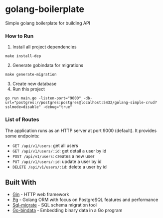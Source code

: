 # golang-boilerplate

Simple golang boilerplate for building API

### How to Run

1. Install all project dependencies

```
make install-dep
```

2. Generate gobindata for migrations

```
make generate-migration
```

3. Create new database
4. Run this project

```
go run main.go -listen-port="9000" -db-url="postgres://postgres:postgres@localhost:5432/golang-simple-crud?sslmode=disable" -debug="true"
```

### List of Routes

The application runs as an HTTP server at port 9000 (default). It provides some endpoints:

- `GET /api/v1/users`: get all users
- `GET /api/v1/users/:id`: get detail a user by id
- `POST /api/v1/users`: creates a new user
- `PUT /api/v1/users/:id`: update a user by id
- `DELETE /api/v1/users/:id`: delete a user by id

## Built With

- [Gin](https://github.com/gin-gonic/gin) - HTTP web framework
- [Pg](https://github.com/go-pg/pg) - Golang ORM with focus on PostgreSQL features and performance
- [Sql-migrate](https://github.com/rubenv/sql-migrate) - SQL schema migration tool
- [Go-bindata](https://github.com/shuLhan/go-bindata) - Embedding binary data in a Go program

